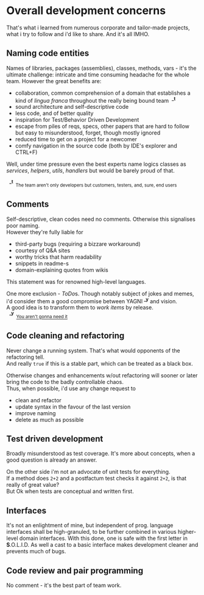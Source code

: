 # Overall development concerns
That's what i learned from numerous corporate and tailor-made projects, what i try to follow and i'd like to share. And it's all IMHO.

## Naming code entities
Names of libraries, packages (assemblies), classes, methods, vars - it's the ultimate challenge: intricate and time consuming headache for the whole team.
However the great benefits are:
+ collaboration, common comprehension of a domain that establishes a kind of *lingua franca* throughout the really being bound team&nbsp;&nbsp;<sup>**_t**</sup>
+ sound architecture and self-descriptive code
+ less code, and of better quality
+ inspiration for Test/Behavior Driven Development
+ escape from piles of reqs, specs, other papers that are hard to follow but easy to misunderstood, forget, though mostly ignored
+ reduced time to get on a project for a newcomer 
+ comfy navigation in the source code (both by IDE's explorer and CTRL+F)

Well, under time pressure even the best experts name logics classes as *services*, *helpers*, *utils*, *handlers* but would be barely proud of that.

&nbsp;&nbsp;<sup>**_t**</sup><sub>&nbsp;&nbsp;The team aren't only developers but customers, testers, and, sure, end users</sub>

## Comments
Self-descriptive, clean codes need no comments. Otherwise this signalises poor naming.\
However they're fully liable for 
+ third-party bugs (requiring a bizzare workaround)
+ courtesy of Q&A sites
+ worthy tricks that harm readability
+ snippets in readme-s
+ domain-explaining quotes from wikis

This statement was for renowned high-level languages.

One more exclusion - *ToDo*s. Though notably subject of jokes and memes, i'd consider them a good compromise between YAGNI&nbsp;<sup>**_y**</sup> and vision.\
A good idea is to transform them to *work items* by release.\
&nbsp;&nbsp;<sup>**_y**</sup><sub>&nbsp;&nbsp;[You aren't gonna need it](https://en.wikipedia.org/wiki/You_aren%27t_gonna_need_it)</sub>

## Code cleaning and refactoring
Never change a running system. That's what would opponents of the refactoring tell.\
And really `true` if this is a stable part, which can be treated as a black box.

Otherwise changes and enhancements w/out refactoring will sooner or later bring the code to the badly controllable chaos.\
Thus, when possible, i'd use any change request to
+ clean and refactor
+ update syntax in the favour of the last version
+ improve naming
+ delete as much as possible

## Test driven development
Broadly misunderstood as test coverage. It's more about concepts, when a good question is already an answer.

On the other side i'm not an advocate of unit tests for everything.\
If a method does `2+2` and a postfactum test checks it against `2+2`, is that really of great value?\
But Ok when tests are conceptual and written first.

## Interfaces
It's not an enlightment of mine, but independent of prog. language interfaces shall be high-granuled, to be further combined in various higher-level domain interfaces.
With this done, one is safe with the first letter in **S**.O.L.I.D. As well a cast to a basic interface makes development cleaner and prevents much of bugs.

## Code review and pair programming
No comment - it's the best part of team work.